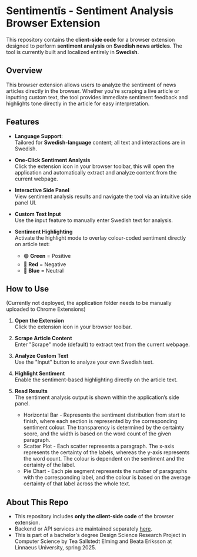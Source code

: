 # Sentimentīs - Sentiment Analysis Browser Extension

This repository contains the **client-side code** for a browser extension designed to perform **sentiment analysis** on **Swedish news articles**. The tool is currently built and localized entirely in **Swedish**.

## Overview

This browser extension allows users to analyze the sentiment of news articles directly in the browser. Whether you're scraping a live article or inputting custom text, the tool provides immediate sentiment feedback and highlights tone directly in the article for easy interpretation.

## Features

- **Language Support**:  
  Tailored for **Swedish-language** content; all text and interactions are in Swedish.

- **One-Click Sentiment Analysis**  
  Click the extension icon in your browser toolbar, this will open the application and automatically extract and analyze content from the current webpage.

- **Interactive Side Panel**  
  View sentiment analysis results and navigate the tool via an intuitive side panel UI.

- **Custom Text Input**  
  Use the input feature to manually enter Swedish text for analysis.

- **Sentiment Highlighting**  
  Activate the highlight mode to overlay colour-coded sentiment directly on article text:
  - 🟢 **Green** = Positive  
  - 🔴 **Red** = Negative  
  - 🔵 **Blue** = Neutral

## How to Use

(Currently not deployed, the application folder needs to be manually uploaded to Chrome Extensions)
1. **Open the Extension**  
   Click the extension icon in your browser toolbar.

2. **Scrape Article Content**  
   Enter "Scrape" mode (default) to extract text from the current webpage.

3. **Analyze Custom Text**  
   Use the "Input" button to analyze your own Swedish text.

4. **Highlight Sentiment**  
   Enable the sentiment-based highlighting directly on the article text.

5. **Read Results**  
   The sentiment analysis output is shown within the application’s side panel.
   * Horizontal Bar - Represents the sentiment distribution from start to finish, where each section is represented by the corresponding sentiment colour. The transparency is determined by the certainty score, and the width is based on the word count of the given paragraph.
   * Scatter Plot - Each scatter represents a paragraph. The x-axis represents the certainty of the labels, whereas the y-axis represents the word count. The colour is dependent on the sentiment and the certainty of the label.
   * Pie Chart - Each pie segment represents the number of paragraphs with the corresponding label, and the colour is based on the average certainty of that label across the whole text.

## About This Repo

- This repository includes **only the client-side code** of the browser extension.
- Backend or API services are maintained separately [here](https://github.com/TeaElming/robust-sentiment-swedish-api-limited).
- This is part of a bachelor's degree Design Science Research Project in Computer Science by Tea Sallstedt Elming and Beata Eriksson at Linnaeus University, spring 2025.
